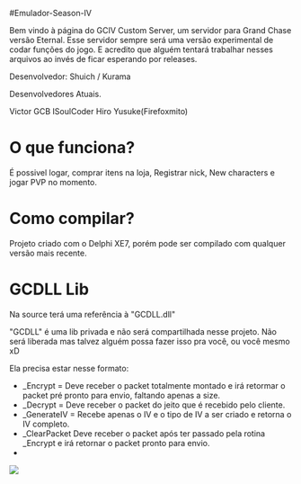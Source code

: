 #Emulador-Season-IV

Bem vindo à página do GCIV Custom Server, um servidor para Grand Chase versão Eternal. Esse servidor sempre será uma versão experimental de codar funções do jogo. E acredito que alguém tentará trabalhar nesses arquivos ao invés de ficar esperando por releases.

Desenvolvedor: Shuich / Kurama

Desenvolvedores Atuais.

Victor GCB ISoulCoder Hiro Yusuke(Firefoxmito)

# O que funciona?

É possivel logar, comprar itens na loja, Registrar nick, New characters e jogar PVP no momento.

# Como compilar?

Projeto criado com o Delphi XE7, porém pode ser compilado com qualquer versão mais recente.

# GCDLL Lib

Na source terá uma referência à "GCDLL.dll"

"GCDLL" é uma lib privada e não será compartilhada nesse projeto. Não será liberada mas talvez alguém possa fazer isso pra você, ou você mesmo xD

Ela precisa estar nesse formato:

* _Encrypt = Deve receber o packet totalmente montado e irá retormar o packet pré pronto para envio, faltando apenas a size.
* _Decrypt = Deve receber o packet do jeito que é recebido pelo cliente.
* _GenerateIV = Recebe apenas o IV e o tipo de IV a ser criado e retorna o IV completo.
* _ClearPacket Deve receber o packet após ter passado pela rotina _Encrypt e irá retornar o packet pronto para envio.
* 
<img src="http://i.imgur.com/H1qDqPn.png" />
